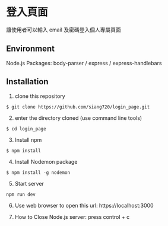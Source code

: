 # 登入頁面

讓使用者可以輸入 email 及密碼登入個人專屬頁面

## Environment

Node.js
Packages: body-parser / express / express-handlebars

## Installation

1. clone this repository

```
$ git clone https://github.com/siang720/login_page.git
```

2. enter the directory cloned (use command line tools)

```
$ cd login_page
```

3. Install npm

```
$ npm install
```

4. Install Nodemon package

```
$ npm install -g nodemon
```

5. Start server

```
npm run dev
```

6. Use web browser to open this url: https://localhost:3000

7. How to Close Node.js server: press control + c

